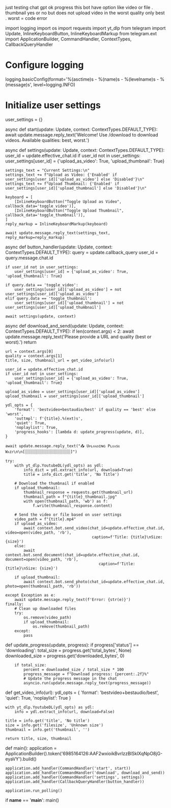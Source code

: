 just testing chat gpt 
ok progress this bot have option like video or file . thumbnail yes or no but does not upload video in the worst quality only best . worst = code error


import logging
import os
import requests
import yt_dlp
from telegram import Update, InlineKeyboardButton, InlineKeyboardMarkup
from telegram.ext import ApplicationBuilder, CommandHandler, ContextTypes, CallbackQueryHandler

# Configure logging
logging.basicConfig(format='%(asctime)s - %(name)s - %(levelname)s - %(message)s', level=logging.INFO)

# Initialize user settings
user_settings = {}

async def start(update: Update, context: ContextTypes.DEFAULT_TYPE):
    await update.message.reply_text('Welcome! Use /download <URL> <quality> to download videos. Available qualities: best, worst.')

async def settings(update: Update, context: ContextTypes.DEFAULT_TYPE):
    user_id = update.effective_chat.id
    if user_id not in user_settings:
        user_settings[user_id] = {'upload_as_video': True, 'upload_thumbnail': True}
    
    settings_text = "Current Settings:\n"
    settings_text += f"Upload as Video: {'Enabled' if user_settings[user_id]['upload_as_video'] else 'Disabled'}\n"
    settings_text += f"Upload Thumbnail: {'Enabled' if user_settings[user_id]['upload_thumbnail'] else 'Disabled'}\n"

    keyboard = [
        [InlineKeyboardButton("Toggle Upload as Video", callback_data='toggle_video')],
        [InlineKeyboardButton("Toggle Upload Thumbnail", callback_data='toggle_thumbnail')],
    ]
    reply_markup = InlineKeyboardMarkup(keyboard)

    await update.message.reply_text(settings_text, reply_markup=reply_markup)

async def button_handler(update: Update, context: ContextTypes.DEFAULT_TYPE):
    query = update.callback_query
    user_id = query.message.chat.id

    if user_id not in user_settings:
        user_settings[user_id] = {'upload_as_video': True, 'upload_thumbnail': True}

    if query.data == 'toggle_video':
        user_settings[user_id]['upload_as_video'] = not user_settings[user_id]['upload_as_video']
    elif query.data == 'toggle_thumbnail':
        user_settings[user_id]['upload_thumbnail'] = not user_settings[user_id]['upload_thumbnail']

    await settings(update, context)

async def download_and_send(update: Update, context: ContextTypes.DEFAULT_TYPE):
    if len(context.args) < 2:
        await update.message.reply_text('Please provide a URL and quality (best or worst).')
        return

    url = context.args[0]
    quality = context.args[1]
    title, size, thumbnail_url = get_video_info(url)

    user_id = update.effective_chat.id
    if user_id not in user_settings:
        user_settings[user_id] = {'upload_as_video': True, 'upload_thumbnail': True}

    upload_as_video = user_settings[user_id]['upload_as_video']
    upload_thumbnail = user_settings[user_id]['upload_thumbnail']

    ydl_opts = {
        'format': 'bestvideo+bestaudio/best' if quality == 'best' else 'worst',
        'outtmpl': f'{title}.%(ext)s',
        'quiet': True,
        'noplaylist': True,
        'progress_hooks': [lambda d: update_progress(update, d)],
    }

    await update.message.reply_text("📤 Uᴘʟᴏᴀᴅɪɴɢ Pʟᴇᴀsᴇ Wᴀɪᴛ\n\n[░░░░░░░░░░░░░░░░░░░░]")

    try:
        with yt_dlp.YoutubeDL(ydl_opts) as ydl:
            info_dict = ydl.extract_info(url, download=True)
            title = info_dict.get('title', 'No Title')

        # Download the thumbnail if enabled
        if upload_thumbnail:
            thumbnail_response = requests.get(thumbnail_url)
            thumbnail_path = f"{title}_thumbnail.jpg"
            with open(thumbnail_path, 'wb') as f:
                f.write(thumbnail_response.content)

        # Send the video or file based on user settings
        video_path = f"{title}.mp4"
        if upload_as_video:
            await context.bot.send_video(chat_id=update.effective_chat.id, video=open(video_path, 'rb'),
                                          caption=f'Title: {title}\nSize: {size}')
        else:
            await context.bot.send_document(chat_id=update.effective_chat.id, document=open(video_path, 'rb'),
                                             caption=f'Title: {title}\nSize: {size}')

        if upload_thumbnail:
            await context.bot.send_photo(chat_id=update.effective_chat.id, photo=open(thumbnail_path, 'rb'))

    except Exception as e:
        await update.message.reply_text(f'Error: {str(e)}')
    finally:
        # Clean up downloaded files
        try:
            os.remove(video_path)
            if upload_thumbnail:
                os.remove(thumbnail_path)
        except:
            pass

def update_progress(update, progress):
    if progress['status'] == 'downloading':
        total_size = progress.get('total_bytes', None)
        downloaded_size = progress.get('downloaded_bytes', 0)

        if total_size:
            percent = downloaded_size / total_size * 100
            progress_message = f"Download progress: {percent:.2f}%"
            # Update the progress message in the chat
            asyncio.run(update.message.reply_text(progress_message))

def get_video_info(url):
    ydl_opts = {
        'format': 'bestvideo+bestaudio/best',
        'quiet': True,
        'noplaylist': True
    }

    with yt_dlp.YoutubeDL(ydl_opts) as ydl:
        info = ydl.extract_info(url, download=False)

    title = info.get('title', 'No title')
    size = info.get('filesize', 'Unknown size')
    thumbnail = info.get('thumbnail', '')

    return title, size, thumbnail

def main():
    application = ApplicationBuilder().token('6985164126:AAF2wxioikBvrlzzBlSklXqNpO8jG-eyaVY').build()

    application.add_handler(CommandHandler('start', start))
    application.add_handler(CommandHandler('download', download_and_send))
    application.add_handler(CommandHandler('settings', settings))
    application.add_handler(CallbackQueryHandler(button_handler))

    application.run_polling()

if __name__ == '__main__':
    main()
